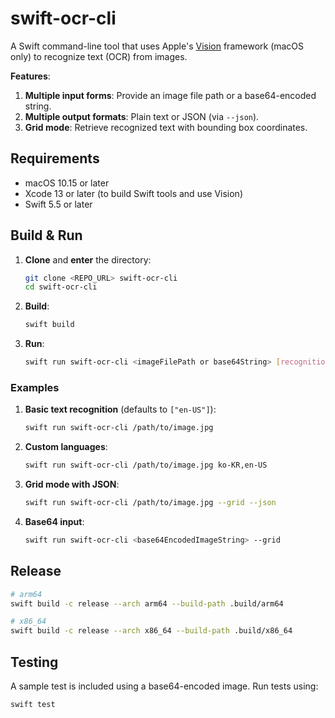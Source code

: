 # swift-ocr-cli

A Swift command-line tool that uses Apple's [Vision](https://developer.apple.com/documentation/vision) framework (macOS only) to recognize text (OCR) from images.  

**Features**:
1. **Multiple input forms**: Provide an image file path or a base64-encoded string.
2. **Multiple output formats**: Plain text or JSON (via `--json`).
3. **Grid mode**: Retrieve recognized text with bounding box coordinates.

## Requirements

- macOS 10.15 or later
- Xcode 13 or later (to build Swift tools and use Vision)
- Swift 5.5 or later

## Build & Run

1. **Clone** and **enter** the directory:
    ```bash
    git clone <REPO_URL> swift-ocr-cli
    cd swift-ocr-cli
    ```
2. **Build**:
    ```bash
    swift build
    ```
3. **Run**:
    ```bash
    swift run swift-ocr-cli <imageFilePath or base64String> [recognitionLanguages] [--grid] [--json]
    ```
### Examples

1. **Basic text recognition** (defaults to `["en-US"]`):
    ```bash
    swift run swift-ocr-cli /path/to/image.jpg
    ```
2. **Custom languages**:
    ```bash
    swift run swift-ocr-cli /path/to/image.jpg ko-KR,en-US
    ```
3. **Grid mode with JSON**:
    ```bash
    swift run swift-ocr-cli /path/to/image.jpg --grid --json
    ```
4. **Base64 input**:
    ```bash
    swift run swift-ocr-cli <base64EncodedImageString> --grid
    ```

## Release

```bash
# arm64
swift build -c release --arch arm64 --build-path .build/arm64

# x86_64
swift build -c release --arch x86_64 --build-path .build/x86_64
```

## Testing

A sample test is included using a base64-encoded image. Run tests using:
```bash
swift test
```